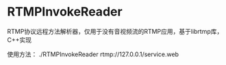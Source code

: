 # RTMPInvokeReader

RTMP协议远程方法解析器，仅用于没有音视频流的RTMP应用，基于librtmp库，C++实现

使用方法：
./RTMPInvokeReader rtmp://127.0.0.1/service.web

